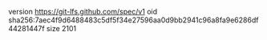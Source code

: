 version https://git-lfs.github.com/spec/v1
oid sha256:7aec4f9d6488483c5df5f34e27596aa0d9bb2941c96a8fa9e6286df44281447f
size 2101
